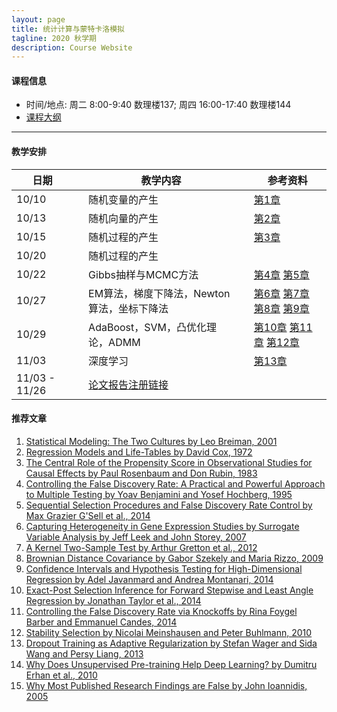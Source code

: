 ```yaml
---
layout: page
title: 统计计算与蒙特卡洛模拟
tagline: 2020 秋学期
description: Course Website
---
```


#### 课程信息
* 时间/地点: 周二 8:00-9:40 数理楼137; 周四 16:00-17:40 数理楼144
* [课程大纲](Lecture/syllabus.pdf)

---
#### 教学安排

| 日期 | | 教学内容 | |  参考资料  | 
|---------------|---|--------------------------------|---|----------|
| 10/10 || 随机变量的产生 || [第1章](Lecture/random_generator_online.pdf) |
| 10/13 || 随机向量的产生 || [第2章](Lecture/random_vector_online.pdf) |
| 10/15 || 随机过程的产生 || [第3章](Lecture/generate_process_online.pdf) |
| 10/20 || 随机过程的产生 ||  |
| 10/22 || Gibbs抽样与MCMC方法 || [第4章](Lecture/gibbs_sampler.pdf) [第5章](Lecture/Metropolis-Hastings.pdf)|
| 10/27 || EM算法，梯度下降法，Newton算法，坐标下降法 || [第6章](Lecture/EM_algorithm.pdf) [第7章](Lecture/gradient_descent.pdf) [第8章](Lecture/newton_raphson.pdf) [第9章](Lecture/coord_descent_online.pdf)|
| 10/29 || AdaBoost，SVM，凸优化理论，ADMM || [第10章](Lecture/adaboost.pdf) [第11章](Lecture/SVM_KKT.pdf) [第12章](Lecture/ADMM.pdf)|
| 11/03 || 深度学习 || [第13章](Lecture/deep-learning.pdf) |
| 11/03 - 11/26 ||  [论文报告注册链接](https://docs.qq.com/sheet/DRHdUU1hIeVB5Z2ln?c=B32A0A0)  ||  |

#### 推荐文章
1. [Statistical Modeling: The Two Cultures by Leo Breiman, 2001](http://www.stat.cmu.edu/~ryantibs/journalclub/breiman_2001.pdf)
2. [Regression Models and Life-Tables by David Cox, 1972](http://www.stat.cmu.edu/~ryantibs/journalclub/cox_1972.pdf)
3. [The Central Role of the Propensity Score in Observational Studies for Causal Effects by Paul Rosenbaum and Don Rubin, 1983](http://www.stat.cmu.edu/~ryantibs/journalclub/rosenbaum_1983.pdf)
4. [Controlling the False Discovery Rate: A Practical and Powerful Approach to Multiple Testing by Yoav Benjamini and Yosef Hochberg, 1995](http://www.stat.cmu.edu/~ryantibs/journalclub/benjamini_1995.pdf)
5. [Sequential Selection Procedures and False Discovery Rate Control by Max Grazier G'Sell et al., 2014](http://www.stat.cmu.edu/~ryantibs/journalclub/gsell_2014.pdf)
6. [Capturing Heterogeneity in Gene Expression Studies by Surrogate Variable Analysis by Jeff Leek and John Storey, 2007](http://www.stat.cmu.edu/~ryantibs/journalclub/leek_2007.pdf)
7. [A Kernel Two-Sample Test by Arthur Gretton et al., 2012](http://www.stat.cmu.edu/~ryantibs/journalclub/gretton_2012.pdf)
8. [Brownian Distance Covariance by Gabor Szekely and Maria Rizzo, 2009](http://www.stat.cmu.edu/~ryantibs/journalclub/szekely_2009.pdf)
9. [Confidence Intervals and Hypothesis Testing for High-Dimensional Regression by Adel Javanmard and Andrea Montanari, 2014](http://www.stat.cmu.edu/~ryantibs/journalclub/javanmard_2014.pdf)
10. [Exact-Post Selection Inference for Forward Stepwise and Least Angle Regression by Jonathan Taylor et al., 2014](http://www.stat.cmu.edu/~ryantibs/journalclub/taylor_2014.pdf)
11. [Controlling the False Discovery Rate via Knockoffs by Rina Foygel Barber and Emmanuel Candes, 2014](http://www.stat.cmu.edu/~ryantibs/journalclub/barber_2014.pdf)
12. [Stability Selection by Nicolai Meinshausen and Peter Buhlmann, 2010](http://www.stat.cmu.edu/~ryantibs/journalclub/meinshausen_2010.pdf)
13. [Dropout Training as Adaptive Regularization by Stefan Wager and Sida Wang and Persy Liang, 2013](http://www.stat.cmu.edu/~ryantibs/journalclub/wager_2013.pdf)
14. [Why Does Unsupervised Pre-training Help Deep Learning? by Dumitru Erhan et al., 2010](http://www.stat.cmu.edu/~ryantibs/journalclub/erhan_2010.pdf)
15. [Why Most Published Research Findings are False by John Ioannidis, 2005](http://www.stat.cmu.edu/~ryantibs/journalclub/ioannidis_2005.pdf)
